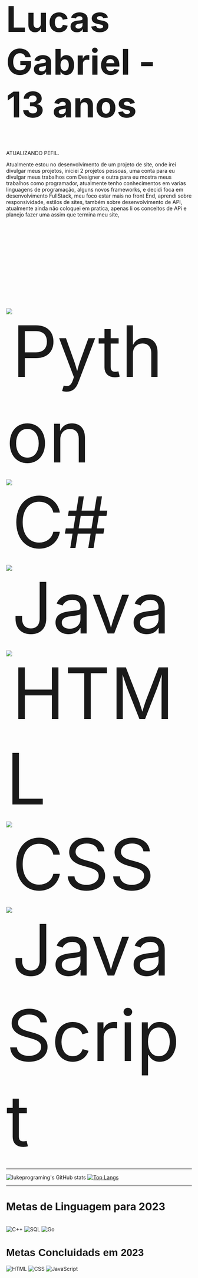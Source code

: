 <h1 style="font-size:10vw">Lucas Gabriel - 13 anos </h1>

ATUALIZANDO PEFIL.

Atualmente estou no desenvolvimento de um projeto de site, onde irei divulgar meus projetos, iniciei 2 projetos pessoas, uma conta para eu divulgar meus trabalhos com Designer e outra para eu mostra meus trabalhos como programador, atualmente tenho conhecimentos em varias linguagens de programação, alguns novos frameworks, e decidi foca em desenvolvimento FullStack, meu foco estar mais no front End, aprendi sobre responsividade, estilos de sites, também sobre desenvolvimento de API, atualmente ainda não coloquei em pratica, apenas li os conceitos de APi e planejo fazer uma assim que termina meu site,


<div style="Display: inline_block; font-size:20vw"></br>
  <img aling="center" alt="Python" src="https://img.shields.io/badge/Python-3776AB?style=for-the-badge&logo=python&logoColor=white"/>
  <img aling="center" alt="C#" src="https://img.shields.io/badge/C%23-239120?style=for-the-badge&logo=c-sharp&logoColor=white"/> 
  <img aling="center" alt="Java" src="https://img.shields.io/badge/Java-ED8B00?style=for-the-badge&logo=java&logoColor=white"/> 
  <img aling="center" alt="HTML" src="https://img.shields.io/badge/HTML-239120?style=for-the-badge&logo=html5&logoColor=white"/> 
  <img aling="center" alt="CSS" src="https://img.shields.io/badge/CSS-239120?&style=for-the-badge&logo=css3&logoColor=white"/> 
  <img aling="center" alt="JavaScript" src="https://img.shields.io/badge/JavaScript-F7DF1E?style=for-the-badge&logo=javascript&logoColor=black"/> 
</div>
<hr/>

![lukeprograming's GitHub stats](https://github-readme-stats.vercel.app/api?username=lukeprograming&show_icons=true&theme=dark) [![Top Langs](https://github-readme-stats.vercel.app/api/top-langs/?username=lukeprograming&langs_count=8)](https://github.com/anuraghazra/github-readme-stats)

<hr/>

<h1> Metas de Linguagem para 2023 </h1>

<div style="Display: inline_block"></br>
  <img aling="center" alt="C++" src="https://img.shields.io/badge/C%2B%2B-00599C?style=for-the-badge&logo=c%2B%2B&logoColor=white"/>
  <img aling="center" alt="SQL" src="https://img.shields.io/badge/SQLite-07405E?style=for-the-badge&logo=sqlite&logoColor=white"/>  
  <img aling="center" alt="Go" src="https://img.shields.io/badge/Go-00ADD8?style=for-the-badge&logo=go&logoColor=white"/>   
</div>

<div>
  <h1 style="font-family: Arial"> Metas Concluidads em 2023 </h1>
  
  <img aling="center" alt="HTML" src="https://img.shields.io/badge/HTML-239120?style=for-the-badge&logo=html5&logoColor=white"/>   
  <img aling="center" alt="CSS" src="https://img.shields.io/badge/CSS-239120?&style=for-the-badge&logo=css3&logoColor=white"/> 
  <img aling="center" alt="JavaScript" src="https://img.shields.io/badge/JavaScript-F7DF1E?style=for-the-badge&logo=javascript&logoColor=black"/> 
</div>
